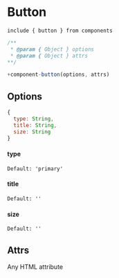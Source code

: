 # Button

```
include { button } from components
```

```js
/**
 * @param { Object } options
 * @param { Object } attrs
**/

+component-button(options, attrs)
```

## Options

```js
{
  type: String,
  title: String,
  size: String
}
```

#### type

```
Default: 'primary'
```

#### title

```
Default: ''
```

#### size

```
Default: ''
```

## Attrs
Any HTML attribute

